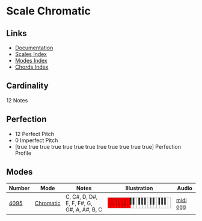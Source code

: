 # Scale Chromatic

## Links

- [Documentation](index.md)
- [Scales Index](Scales.md)
- [Modes Index](Modes.md)
- [Chords Index](Chords.md)

## Cardinality

12 Notes

## Perfection

- 12 Perfect Pitch
- 0 Imperfect Pitch
- [true true true true true true true true true true true true] Perfection Profile

## Modes

| Number | Mode | Notes | Illustration | Audio |
|--------|------|-------|--------------|-------|
| [4095](https://ianring.com/musictheory/scales/4095) | [Chromatic](ModeChromatic.md) | C, C#, D, D#, E, F, F#, G, G#, A, A#, B, C | ![CNaturalChromatic](ModeCNaturalChromatic.png) | [midi](ModeCNaturalChromatic.mid) [ogg](ModeCNaturalChromatic.ogg) | 

